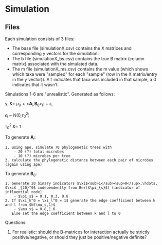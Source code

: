 # Simulation

## Files
Each simulation consists of 3 files:
- The base file (simulationX.csv) contains the X matrices and corresponding y vectors for the simulation.
- The b file (simulationX_bs.csv) contains the true B matrix (column matrix) associated with the simulated data.
- The m file (simulationX_ms.csv) contains the m value (which shows which taxa were "sampled" for each "sample" (row in the X matrix/entry in the y vector)). A 1 indicates that taxa was included in that sample, a 0 indicates that it wasn't.

Simulations 1-6 are "unrealistic". Generated as follows:

y<sub>i</sub> &= $\mu$<sub>0</sub> + <**A**<sub>i</sub>,**B**<sub>0</sub>><sub>F</sub> + $\epsilon$<sub>i</sub>

$\epsilon$<sub>i</sub> ~ N(0,$\tau$<sub>0</sub><sup>2</sup>)

$\tau$<sub>0</sub><sup>2</sup> &= 1


To generate $\textbf{A}_i$:

    1. using ape, simulate 70 phylogenetic trees with
        - 20 (?) total microbes
        - 10 (?) microbes per tree
    2. calculate the phylogenetic distance between each pair of microbes (again using ape)


To generate **B**<sub>0</sub>:

    1. Generate 20 binary indicators $\xi$<sub>1</sub><sup>0</sup>,\hdots, $\xi$ _{20}^0$ independently from Ber($\pi_{s}$) (indicator of influential node)
        - $\pi_s$ = 0.1, 0.3, 0.8
    2. If $\xi_k^0 = \xi_l^0 = 1$ generate the edge coefficient between k and l from $N(\mu_s,1)$
        - $\mu_s$ = 0.8,1.6
       Else set the edge coefficient between k and l to 0


Questions:
1. For realistic: should the B-matrices for interaction actually be strictly positive/negative, or should they just be positive/negative definite?
